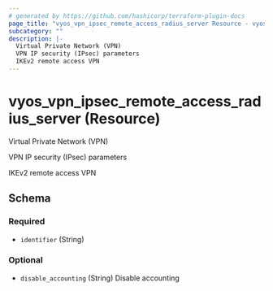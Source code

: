 ```yaml
---
# generated by https://github.com/hashicorp/terraform-plugin-docs
page_title: "vyos_vpn_ipsec_remote_access_radius_server Resource - vyos"
subcategory: ""
description: |-
  Virtual Private Network (VPN)
  VPN IP security (IPsec) parameters
  IKEv2 remote access VPN
---
```


# vyos_vpn_ipsec_remote_access_radius_server (Resource)

Virtual Private Network (VPN)

VPN IP security (IPsec) parameters

IKEv2 remote access VPN



<!-- schema generated by tfplugindocs -->
## Schema

### Required

- `identifier` (String)

### Optional

- `disable_accounting` (String) Disable accounting
